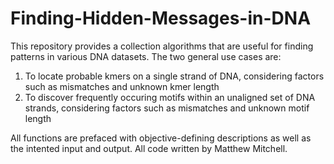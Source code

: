 # Finding-Hidden-Messages-in-DNA

This repository provides a collection algorithms that are useful for finding patterns in various DNA datasets. The two general use cases are:
  1. To locate probable kmers on a single strand of DNA, considering factors such as mismatches and unknown kmer length
  2. To discover frequently occuring motifs within an unaligned set of DNA strands, considering factors such as mismatches and unknown motif length
  
All functions are prefaced with objective-defining descriptions as well as the intented input and output.
All code written by Matthew Mitchell.

